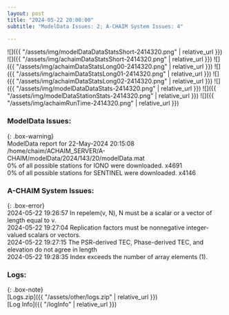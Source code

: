 ```yaml
---
layout: post
title: "2024-05-22 20:00:00"
subtitle: "ModelData Issues: 2; A-CHAIM System Issues: 4"

---
```


![]({{ "/assets/img/modelDataDataStatsShort-2414320.png" | relative_url }})
![]({{ "/assets/img/achaimDataStatsShort-2414320.png" | relative_url }})
![]({{ "/assets/img/achaimDataStatsLong00-2414320.png" | relative_url }})
![]({{ "/assets/img/achaimDataStatsLong01-2414320.png" | relative_url }})
![]({{ "/assets/img/achaimDataStatsLong02-2414320.png" | relative_url }})
![]({{ "/assets/img/modelDataDataStats-2414320.png" | relative_url }})
![]({{ "/assets/img/modelDataStationStats-2414320.png" | relative_url }})
![]({{ "/assets/img/achaimRunTime-2414320.png" | relative_url }})


### ModelData Issues:  
  
{: .box-warning}  
 ModelData report for 22-May-2024 20:15:08   
 /home/chaim/ACHAIM_SERVER/A-CHAIM/modelData/2024/143/20/modelData.mat   
 0% of all possible stations for IONO were downloaded. x4691   
 0% of all possible stations for SENTINEL were downloaded. x4146   
  
### A-CHAIM System Issues:  
  
{: .box-error}  
2024-05-22 19:26:57 In repelem(v, N), N must be a scalar or a vector of length equal to v.  
2024-05-22 19:27:04 Replication factors must be nonnegative integer-valued scalars or vectors.  
2024-05-22 19:27:15 The PSR-derived TEC, Phase-derived TEC, and elevation do not agree in length  
2024-05-22 19:28:35 Index exceeds the number of array elements (1).  

### Logs:  
  
{: .box-note}  
[Logs.zip]({{ "/assets/other/logs.zip" | relative_url }})  
[Log Info]({{ "/logInfo" | relative_url }})  
